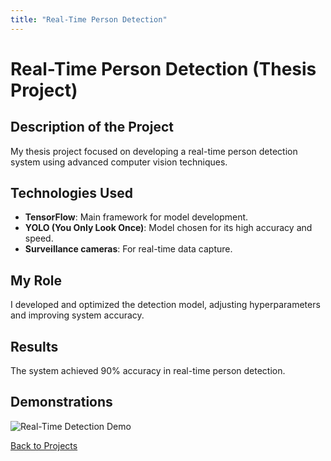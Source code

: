 ```yaml
---
title: "Real-Time Person Detection"
---
```


# Real-Time Person Detection (Thesis Project)

## Description of the Project
My thesis project focused on developing a real-time person detection system using advanced computer vision techniques.

## Technologies Used
- **TensorFlow**: Main framework for model development.
- **YOLO (You Only Look Once)**: Model chosen for its high accuracy and speed.
- **Surveillance cameras**: For real-time data capture.

## My Role
I developed and optimized the detection model, adjusting hyperparameters and improving system accuracy.

## Results
The system achieved 90% accuracy in real-time person detection.

## Demonstrations
![Real-Time Detection Demo](assets\videos\campanario_out.gif)

[Back to Projects](projects.md)
